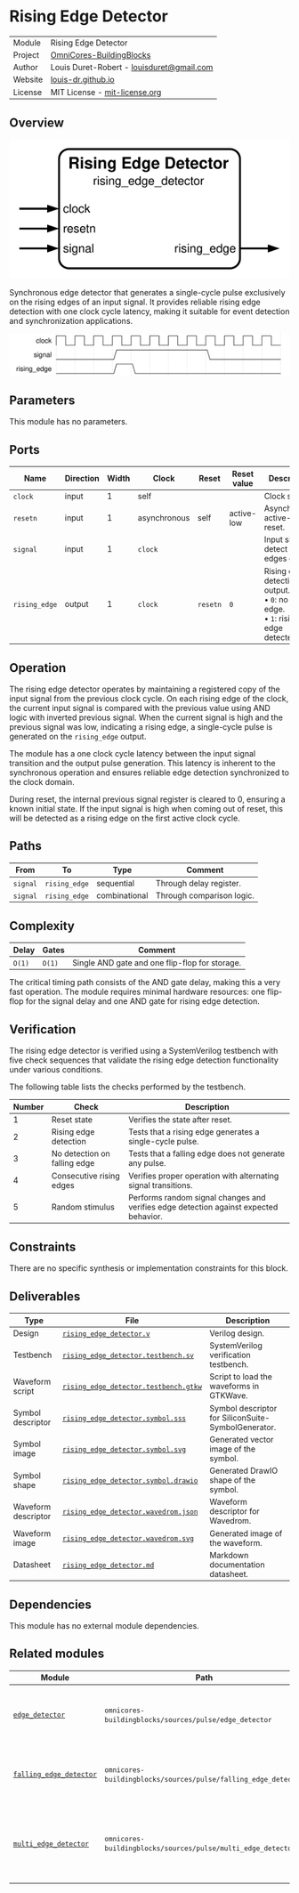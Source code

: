# Rising Edge Detector

|         |                                                                                  |
| ------- | -------------------------------------------------------------------------------- |
| Module  | Rising Edge Detector                                                             |
| Project | [OmniCores-BuildingBlocks](https://github.com/Louis-DR/OmniCores-BuildingBlocks) |
| Author  | Louis Duret-Robert - [louisduret@gmail.com](mailto:louisduret@gmail.com)         |
| Website | [louis-dr.github.io](https://louis-dr.github.io)                                 |
| License | MIT License - [mit-license.org](https://mit-license.org)                         |

## Overview

![rising_edge_detector](rising_edge_detector.symbol.svg)

Synchronous edge detector that generates a single-cycle pulse exclusively on the rising edges of an input signal. It provides reliable rising edge detection with one clock cycle latency, making it suitable for event detection and synchronization applications.

![rising_edge_detector](rising_edge_detector.wavedrom.svg)

## Parameters

This module has no parameters.

## Ports

| Name          | Direction | Width | Clock        | Reset    | Reset value | Description                                                                               |
| ------------- | --------- | ----- | ------------ | -------- | ----------- | ----------------------------------------------------------------------------------------- |
| `clock`       | input     | 1     | self         |          |             | Clock signal.                                                                             |
| `resetn`      | input     | 1     | asynchronous | self     | active-low  | Asynchronous active-low reset.                                                            |
| `signal`      | input     | 1     | `clock`      |          |             | Input signal to detect rising edges on.                                                   |
| `rising_edge` | output    | 1     | `clock`      | `resetn` | `0`         | Rising edge detection output.<br/>• `0`: no rising edge.<br/>• `1`: rising edge detected. |

## Operation

The rising edge detector operates by maintaining a registered copy of the input signal from the previous clock cycle. On each rising edge of the clock, the current input signal is compared with the previous value using AND logic with inverted previous signal. When the current signal is high and the previous signal was low, indicating a rising edge, a single-cycle pulse is generated on the `rising_edge` output.

The module has a one clock cycle latency between the input signal transition and the output pulse generation. This latency is inherent to the synchronous operation and ensures reliable edge detection synchronized to the clock domain.

During reset, the internal previous signal register is cleared to 0, ensuring a known initial state. If the input signal is high when coming out of reset, this will be detected as a rising edge on the first active clock cycle.

## Paths

| From     | To            | Type          | Comment                   |
| -------- | ------------- | ------------- | ------------------------- |
| `signal` | `rising_edge` | sequential    | Through delay register.   |
| `signal` | `rising_edge` | combinational | Through comparison logic. |

## Complexity

| Delay  | Gates  | Comment                                        |
| ------ | ------ | ---------------------------------------------- |
| `O(1)` | `O(1)` | Single AND gate and one flip-flop for storage. |

The critical timing path consists of the AND gate delay, making this a very fast operation. The module requires minimal hardware resources: one flip-flop for the signal delay and one AND gate for rising edge detection.

## Verification

The rising edge detector is verified using a SystemVerilog testbench with five check sequences that validate the rising edge detection functionality under various conditions.

The following table lists the checks performed by the testbench.

| Number | Check                        | Description                                                                           |
| ------ | ---------------------------- | ------------------------------------------------------------------------------------- |
| 1      | Reset state                  | Verifies the state after reset.                                                       |
| 2      | Rising edge detection        | Tests that a rising edge generates a single-cycle pulse.                              |
| 3      | No detection on falling edge | Tests that a falling edge does not generate any pulse.                                |
| 4      | Consecutive rising edges     | Verifies proper operation with alternating signal transitions.                        |
| 5      | Random stimulus              | Performs random signal changes and verifies edge detection against expected behavior. |

## Constraints

There are no specific synthesis or implementation constraints for this block.

## Deliverables

| Type                | File                                                                         | Description                                         |
| ------------------- | ---------------------------------------------------------------------------- | --------------------------------------------------- |
| Design              | [`rising_edge_detector.v`](rising_edge_detector.v)                           | Verilog design.                                     |
| Testbench           | [`rising_edge_detector.testbench.sv`](rising_edge_detector.testbench.sv)     | SystemVerilog verification testbench.               |
| Waveform script     | [`rising_edge_detector.testbench.gtkw`](rising_edge_detector.testbench.gtkw) | Script to load the waveforms in GTKWave.            |
| Symbol descriptor   | [`rising_edge_detector.symbol.sss`](rising_edge_detector.symbol.sss)         | Symbol descriptor for SiliconSuite-SymbolGenerator. |
| Symbol image        | [`rising_edge_detector.symbol.svg`](rising_edge_detector.symbol.svg)         | Generated vector image of the symbol.               |
| Symbol shape        | [`rising_edge_detector.symbol.drawio`](rising_edge_detector.symbol.drawio)   | Generated DrawIO shape of the symbol.               |
| Waveform descriptor | [`rising_edge_detector.wavedrom.json`](rising_edge_detector.wavedrom.json)   | Waveform descriptor for Wavedrom.                   |
| Waveform image      | [`rising_edge_detector.wavedrom.svg`](rising_edge_detector.wavedrom.svg)     | Generated image of the waveform.                    |
| Datasheet           | [`rising_edge_detector.md`](rising_edge_detector.md)                         | Markdown documentation datasheet.                   |

## Dependencies

This module has no external module dependencies.

## Related modules

| Module                                                                       | Path                                                           | Comment                                                          |
| ---------------------------------------------------------------------------- | -------------------------------------------------------------- | ---------------------------------------------------------------- |
| [`edge_detector`](../edge_detector/edge_detector.md)                         | `omnicores-buildingblocks/sources/pulse/edge_detector`         | Edge detector for both rising and falling edges.                 |
| [`falling_edge_detector`](../falling_edge_detector/falling_edge_detector.md) | `omnicores-buildingblocks/sources/pulse/falling_edge_detector` | Edge detector variant for falling edges only.                    |
| [`multi_edge_detector`](../multi_edge_detector/multi_edge_detector.md)       | `omnicores-buildingblocks/sources/pulse/multi_edge_detector`   | Edge detector with separate output for rising and falling edges. |
